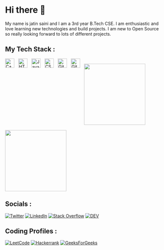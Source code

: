 # Hi there 👋

My name is jatin saini and I am a 3rd year B.Tech CSE. I am enthusiastic and love learning new technologies and build projects.
I am new to Open Source so really looking forward to lots of different projects.


## My Tech Stack :
<img align="left" alt="C++" width="30px" style="padding-right:10px;" src="https://upload.wikimedia.org/wikipedia/commons/thumb/1/18/ISO_C%2B%2B_Logo.svg/911px-ISO_C%2B%2B_Logo.svg.png"/>
<img align="left" alt="HTML" width="30px" style="padding-right:10px;" src="https://cdn.jsdelivr.net/gh/devicons/devicon/icons/html5/html5-plain.svg" />
<img align="left" alt="JavaScript" width="30px" style="padding-right:10px;" src="https://cdn.jsdelivr.net/gh/devicons/devicon/icons/javascript/javascript-plain.svg" />
<img align="left" alt="CSS" width="30px" style="padding-right:10px;" src="https://cdn.jsdelivr.net/gh/devicons/devicon/icons/css3/css3-plain.svg" />
<img align="left" alt="Git" width="30px" style="padding-right:10px;" src="https://cdn.jsdelivr.net/gh/devicons/devicon/icons/git/git-original.svg" />
<img align="left" alt="GitHub" width="30px" style="padding-right:10px;" src="https://user-images.githubusercontent.com/3369400/139447912-e0f43f33-6d9f-45f8-be46-2df5bbc91289.png" />
<br />


<a href="https://github.com/JatinSainiOO7/github-readme-stats">
  <img height=200 align="center" src="https://github-readme-stats.vercel.app/api?username=JatinSainiOO7&show_icons=true&theme=tokyonight" />
</a>
<br />
<br />
<a href="https://github.com/JatinSainiOO7">
  <img height=200 align="center" src="https://github-readme-stats.vercel.app/api/top-langs/?username=JatinSainiOO7&layout=compact&theme=tokyonight&card_width=335" />
</a>

## Socials :
[![Twitter](https://img.shields.io/badge/Twitter-%231DA1F2.svg?style=for-the-badge&logo=Twitter&logoColor=white)](https://twitter.com/JatinSaini0O7)
[![LinkedIn](https://img.shields.io/badge/linkedin-%230077B5.svg?style=for-the-badge&logo=linkedin&logoColor=white)](https://www.linkedin.com/in/jatin-saini-711055294/)
[![Stack Overflow](https://img.shields.io/badge/-Stackoverflow-FE7A16?style=for-the-badge&logo=stack-overflow&logoColor=white)](https://stackoverflow.com/users/22879438/jatinsainioo7)
[![DEV](https://img.shields.io/badge/DEV-2962FF?style=for-the-badge&logo=DEV&logColor=black)](https://dev.to/jatinsainioo7)

## Coding Profiles :
[![LeetCode](https://img.shields.io/badge/LeetCode-000000?style=for-the-badge&logo=LeetCode&logoColor=#d16c06)](https://leetcode.com/JatinSainiOO7/)
[![Hackerrank](https://img.shields.io/badge/-Hackerrank-2EC866?style=for-the-badge&logo=HackerRank&logoColor=white)](https://www.hackerrank.com/profile/jatinsaini_deve1)
[![GeeksForGeeks](https://img.shields.io/badge/GeeksforGeeks-gray?style=for-the-badge&logo=geeksforgeeks&logoColor=35914c)](https://auth.geeksforgeeks.org/user/jatinsaini3k4v)
